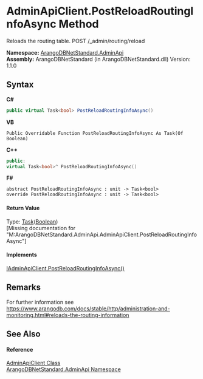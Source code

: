 # AdminApiClient.PostReloadRoutingInfoAsync Method 
 

Reloads the routing table. POST /_admin/routing/reload

**Namespace:**&nbsp;<a href="f60990bb-74a0-eada-3bca-8e0016e9ca53">ArangoDBNetStandard.AdminApi</a><br />**Assembly:**&nbsp;ArangoDBNetStandard (in ArangoDBNetStandard.dll) Version: 1.1.0

## Syntax

**C#**<br />
``` C#
public virtual Task<bool> PostReloadRoutingInfoAsync()
```

**VB**<br />
``` VB
Public Overridable Function PostReloadRoutingInfoAsync As Task(Of Boolean)
```

**C++**<br />
``` C++
public:
virtual Task<bool>^ PostReloadRoutingInfoAsync()
```

**F#**<br />
``` F#
abstract PostReloadRoutingInfoAsync : unit -> Task<bool> 
override PostReloadRoutingInfoAsync : unit -> Task<bool> 
```


#### Return Value
Type: <a href="https://docs.microsoft.com/dotnet/api/system.threading.tasks.task-1" target="_blank" rel="noopener noreferrer">Task</a>(<a href="https://docs.microsoft.com/dotnet/api/system.boolean" target="_blank" rel="noopener noreferrer">Boolean</a>)<br />\[Missing <returns> documentation for "M:ArangoDBNetStandard.AdminApi.AdminApiClient.PostReloadRoutingInfoAsync"\]

#### Implements
<a href="046cec3b-622e-37ba-fd6e-6483fdec7d7c">IAdminApiClient.PostReloadRoutingInfoAsync()</a><br />

## Remarks
For further information see https://www.arangodb.com/docs/stable/http/administration-and-monitoring.html#reloads-the-routing-information

## See Also


#### Reference
<a href="d1e44a63-0ec6-9c12-7359-c3456cc2b812">AdminApiClient Class</a><br /><a href="f60990bb-74a0-eada-3bca-8e0016e9ca53">ArangoDBNetStandard.AdminApi Namespace</a><br />